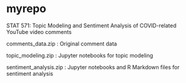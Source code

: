 # myrepo
STAT 571: Topic Modeling and Sentiment Analysis of COVID-related YouTube video comments

comments_data.zip : Original comment data


topic_modeling.zip : Jupyter notebooks for topic modeling


sentiment_analysis.zip : Jupyter notebooks and R Markdown files for sentiment analysis
